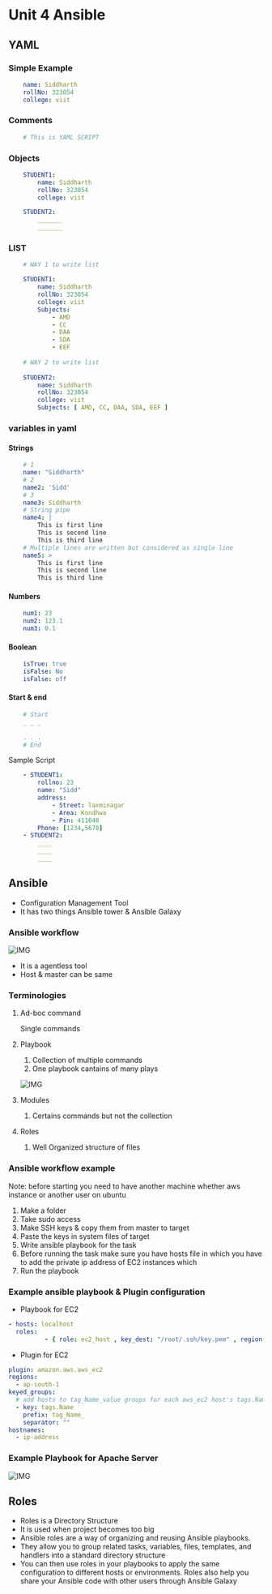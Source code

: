 # Unit 4 Ansible

## YAML

### Simple Example

```YAML
    name: Siddharth
    rollNo: 323054
    college: viit
```

### Comments

```YAML
    # This is YAML SCRIPT
```

### Objects

```YAML
    STUDENT1:
        name: Siddharth
        rollNo: 323054
        college: viit

    STUDENT2:
        _______
        _______
```

### LIST

```YAML
    # WAY 1 to write list

    STUDENT1:
        name: Siddharth
        rollNo: 323054
        college: viit
        Subjects:
            - AMD
            - CC
            - DAA
            - SDA
            - EEF
      
    # WAY 2 to write list
  
    STUDENT2:
        name: Siddharth
        rollNo: 323054
        college: viit
        Subjects: [ AMD, CC, DAA, SDA, EEF ]
```

### variables in yaml

#### Strings

```YAML
    # 1
    name: "Siddharth"
    # 2
    name2: 'Sidd'
    # 3
    name3: Siddharth
    # String pipe
    name4: |
        This is first line
        This is second line
        This is third line
    # Multiple lines are written but considered as single line
    name5: >
        This is first line
        This is second line
        This is third line
```

#### Numbers

```YAML
    num1: 23
    num2: 123.1
    num3: 0.1
```

#### Boolean

```YAML
    isTrue: true
    isFalse: No
    isFalse: off
```

#### Start & end

```YAML
    # Start
    _ _ _
  
    . . .
    # End
```

Sample Script

```YAML
    - STUDENT1:
        rollno: 23
        name: "Sidd"
        address:
            - Street: laxminagar
            - Area: Kondhwa
            - Pin: 411048
        Phone: [1234,5678]
    - STUDENT2:
        ____
        ____
        ____
```

## Ansible

* Configuration Management Tool
* It has two things Ansible tower & Ansible Galaxy

### Ansible workflow

![IMG](./Images/ansi.png)

* It is a agentless tool
* Host & master can be same

### Terminologies

1. Ad-boc command

   Single commands
2. Playbook

   1. Collection of multiple commands
   2. One playbook cantains of many plays

   ![IMG](./Images/playbook.png)
3. Modules

   1. Certains commands but not the collection
4. Roles

   1. Well Organized structure of files

### Ansible workflow example

Note: before starting you need to have another machine whether aws instance or another user on ubuntu

1. Make a folder
2. Take sudo access
3. Make SSH keys & copy them from master to target
4. Paste the keys in system files of target
5. Write ansible playbook for the task
6. Before running the task make sure you have hosts file in which you have to add the private ip address of EC2 instances which
7. Run the playbook

### Example ansible playbook & Plugin configuration

* Playbook for EC2

```yaml
- hosts: localhost
  roles:
          - { role: ec2_host , key_dest: "/root/.ssh/key.pem" , region: "ap-south-1" , image_id: "ami-0ebc1ac48dfd14136" , count: "3" , tag_name: "from-ansible" , port: "80" }
```

* Plugin for EC2

```yaml
plugin: amazon.aws.aws_ec2
regions:
  - ap-south-1
keyed_groups:
  # add hosts to tag_Name_value groups for each aws_ec2 host's tags.Name variable
  - key: tags.Name
    prefix: tag_Name_
    separator: ""
hostnames:
  - ip-address
```

### Example Playbook for Apache Server

![IMG](./Images/nPlaybook.png)

## Roles

* Roles is a Directory Structure
* It is used when project becomes too big
* Ansible roles are a way of organizing and reusing Ansible playbooks.
* They allow you to group related tasks, variables, files, templates, and handlers into a standard directory structure
* You can then use roles in your playbooks to apply the same configuration to different hosts or environments. Roles also help you share your Ansible code with other users through Ansible Galaxy
